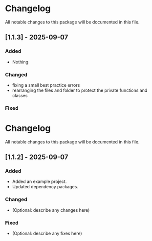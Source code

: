 # Changelog

All notable changes to this package will be documented in this file.

## [1.1.3] - 2025-09-07

### Added

- Nothing

### Changed

- fixing a small best practice errors
- rearranging the files and folder to protect the private functions and classes

### Fixed

# Changelog

All notable changes to this package will be documented in this file.

## [1.1.2] - 2025-09-07

### Added

- Added an example project.
- Updated dependency packages.

### Changed

- (Optional: describe any changes here)

### Fixed

- (Optional: describe any fixes here)

